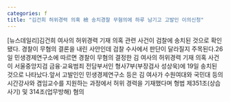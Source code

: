 ```yaml
---
categories: f
title: "김건희 허위경력 의혹 檢 송치경찰 무혐의에 하루 남기고 고발인 이의신청"
---
```

[뉴스데일리]김건희 여사의 허위경력 기재 의혹 관련 사건이 검찰에 송치된 것으로 확인됐다. 경찰이 무혐의 결론을 내린 사안인데 검찰 수사에서 판단이 달라질지 주목된다.26일 민생경제연구소에 따르면 경찰이 무혐의 결정한 김 여사의 허위경력 기재 의혹 사건이 서울중앙지검 금융·교육범죄 전담부서인 형사7부(부장검사 성상욱)에 19일 송치된 것으로 나타났다.앞서 고발인인 민생경제연구소 등은 김 여사가 수원여대와 국민대 등의 시간강사와 겸임교수를 지원하는 과정에서 허위 경력을 기재했다며 형법 제351조(상습사기) 및 314조(업무방해) 혐의